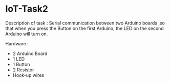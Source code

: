 # IoT-Task2

Description of task :
Serial communication between two Arduino boards ,so that when you press the Button on the first Arduino, the LED on the second Arduino will turn on.

Hardware :

- 2 Arduino Board
- 1 LED
- 1 Button
- 2 Resistor
- Hook-up wires

